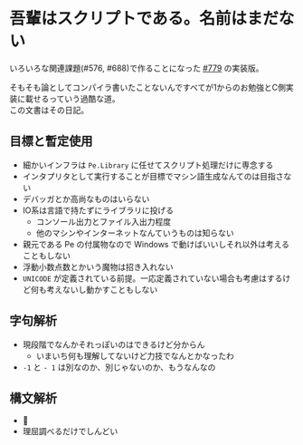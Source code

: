 # 吾輩はスクリプトである。名前はまだない

いろいろな関連課題(#576, #688)で作ることになった [#779](https://bitbucket.org/sk_0520/pe/issues/779) の実装版。

そもそも論としてコンパイラ書いたことないんですべてが1からのお勉強とC側実装に載せるっていう過酷な道。  
この文書はその日記。

## 目標と暫定使用

* 細かいインフラは `Pe.Library` に任せてスクリプト処理だけに専念する
* インタプリタとして実行することが目標でマシン語生成なんてのは目指さない
* デバッガとか高尚なものはいらない
* IO系は言語で持たずにライブラリに投げる
  * コンソール出力とファイル入出力程度
  * 他のマシンやインターネットなんていうものは知らない
* 親元である Pe の付属物なので Windows で動けばいいしそれ以外は考えることもしない
* 浮動小数点数とかいう魔物は招き入れない
* `UNICODE` が定義されている前提。一応定義されていない場合も考慮はするけど何も考えないし動かすこともしない


## 字句解析

* 現段階でなんかそれっぽいのはできるけど分からん
  * いまいち何も理解してないけど力技でなんとかなったわ
* `-1` と `- 1` は別なのか、別じゃないのか、もうなんなの

## 構文解析

* 💩
* 理屈調べるだけでしんどい
